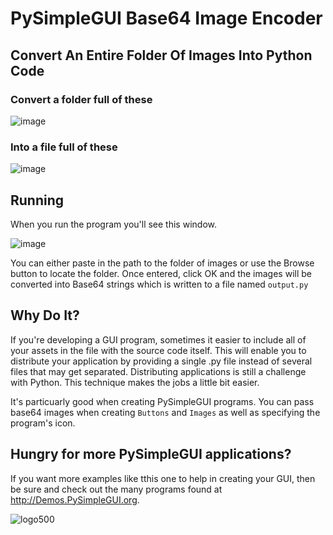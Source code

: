 # PySimpleGUI Base64 Image Encoder

## Convert An Entire Folder Of Images Into Python Code


### Convert a folder full of these

![image](https://user-images.githubusercontent.com/46163555/71944932-4ec97300-3193-11ea-94c7-819d13cdb2dd.png)

### Into a file full of these

![image](https://user-images.githubusercontent.com/46163555/71944990-846e5c00-3193-11ea-83e6-6f6f5124d8f7.png)


## Running

When you run the program you'll see this window.

![image](https://user-images.githubusercontent.com/46163555/71944794-e5e1fb00-3192-11ea-9d18-c997c9c7ae5b.png)

You can either paste in the path to the folder of images or use the Browse button to locate the folder.  Once entered, click OK and the images will be converted into Base64 strings which is written to a file named `output.py`

## Why Do It?

If you're developing a GUI program, sometimes it easier to include all of your assets in the file with the source code itself.  This will enable you to distribute your application by providing a single .py file instead of several files that may get separated.  Distributing applications is still a challenge with Python.  This technique makes the jobs a little bit easier.

It's particuarly good when creating PySimpleGUI programs.  You can pass base64 images when creating `Buttons` and `Images` as well as specifying the program's icon.


## Hungry for more PySimpleGUI applications?

If you want more examples like tthis one to help in creating your GUI, then be sure and check out the many programs found at http://Demos.PySimpleGUI.org. 

![logo500](https://user-images.githubusercontent.com/46163555/71866174-62150980-30d3-11ea-8a27-451849cd88ed.png)
